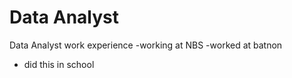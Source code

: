 # Data Analyst
Data Analyst
work experience 
-working at NBS
-worked at batnon
- did this in school
